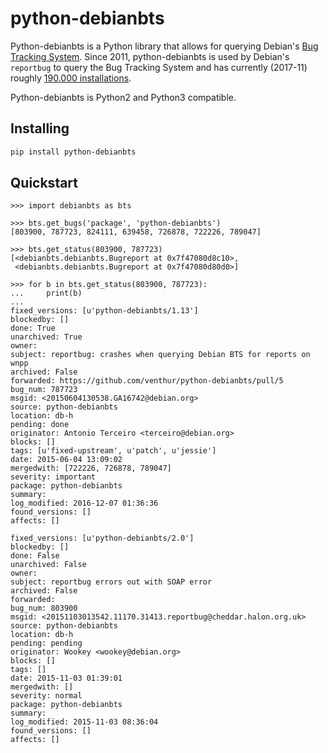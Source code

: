 # python-debianbts

Python-debianbts is a Python library that allows for querying Debian's [Bug
Tracking System](https://bugs.debian.org). Since 2011, python-debianbts is used
by Debian's `reportbug` to query the Bug Tracking System and has currently
(2017-11) roughly [190.000 installations](https://qa.debian.org/popcon.php?package=python-debianbts).

Python-debianbts is Python2 and Python3 compatible.


## Installing

```bash
pip install python-debianbts
```


## Quickstart

```pycon
>>> import debianbts as bts

>>> bts.get_bugs('package', 'python-debianbts')
[803900, 787723, 824111, 639458, 726878, 722226, 789047]

>>> bts.get_status(803900, 787723)
[<debianbts.debianbts.Bugreport at 0x7f47080d8c10>,
 <debianbts.debianbts.Bugreport at 0x7f47080d80d0>]

>>> for b in bts.get_status(803900, 787723):
...     print(b)
...
fixed_versions: [u'python-debianbts/1.13']
blockedby: []
done: True
unarchived: True
owner:
subject: reportbug: crashes when querying Debian BTS for reports on wnpp
archived: False
forwarded: https://github.com/venthur/python-debianbts/pull/5
bug_num: 787723
msgid: <20150604130538.GA16742@debian.org>
source: python-debianbts
location: db-h
pending: done
originator: Antonio Terceiro <terceiro@debian.org>
blocks: []
tags: [u'fixed-upstream', u'patch', u'jessie']
date: 2015-06-04 13:09:02
mergedwith: [722226, 726878, 789047]
severity: important
package: python-debianbts
summary:
log_modified: 2016-12-07 01:36:36
found_versions: []
affects: []

fixed_versions: [u'python-debianbts/2.0']
blockedby: []
done: False
unarchived: False
owner:
subject: reportbug errors out with SOAP error
archived: False
forwarded:
bug_num: 803900
msgid: <20151103013542.11170.31413.reportbug@cheddar.halon.org.uk>
source: python-debianbts
location: db-h
pending: pending
originator: Wookey <wookey@debian.org>
blocks: []
tags: []
date: 2015-11-03 01:39:01
mergedwith: []
severity: normal
package: python-debianbts
summary:
log_modified: 2015-11-03 08:36:04
found_versions: []
affects: []
```
